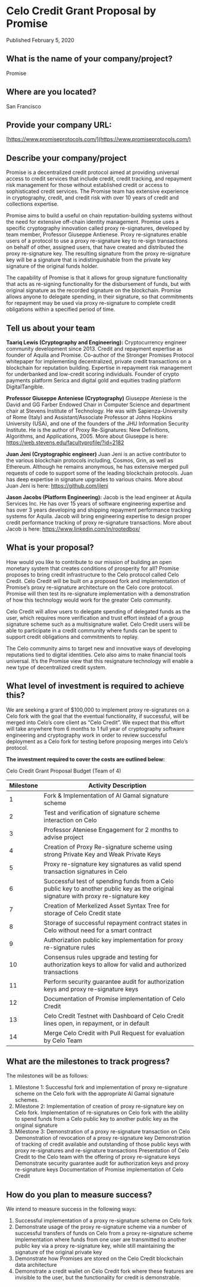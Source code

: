 # Celo Credit Grant Proposal by Promise
Published February 5, 2020

## What is the name of your company/project?
Promise

## Where are you located?
San Francisco

## Provide your company URL:
[https://www.promiseprotocols.com/](https://www.promiseprotocols.com/)


## Describe your company/project
Promise is a decentralized credit protocol aimed at providing universal access to credit services that include credit, credit tracking, and repayment risk management for those without established credit or access to sophisticated credit services. The Promise team has extensive experience in cryptography, credit, and credit risk with over 10 years of credit and collections expertise.

Promise aims to build a useful on chain reputation-building systems without the need for extensive off-chain identity management. Promise uses a specific cryptography innovation called proxy re-signatures, developed by team member, Professor Giuseppe Antienese. Proxy re-signatures enable users of a protocol to use a proxy re-signature key to re-sign transactions on behalf of other, assigned users, that have created and distributed the proxy re-signature key. The resulting signature from the proxy re-signature key will be a signature that is indistinguishable from the private key signature of the original funds holder.

The capability of Promise is that it allows for group signature functionality that acts as re-signing functionality for the disbursement of funds, but with original signature as the recorded signature on the blockchain. Promise allows anyone to delegate spending, in their signature, so that commitments for repayment may be used via proxy re-signature to complete credit obligations within a specified period of time.

## Tell us about your team
**Taariq Lewis (Cryptography and Engineering):**
Cryptocurrency engineer community development since 2013. Credit and repayment expertise as founder of Aquila and Promise. Co-author of the Stronger Promises Protocol whitepaper for implementing decentralized, private credit transactions on a blockchain for reputation building. Expertise in repayment risk management for underbanked and low-credit scoring individuals. Founder of crypto payments platform Serica and digital gold and equities trading platform DigitalTangible.

**Professor Giuseppe Anteniese (Cryptography)**
Giuseppe Ateniese is the David and GG Farber Endowed Chair in Computer Science and department chair at Stevens Institute of Technology. He was with Sapienza-University of Rome (Italy) and Assistant/Associate Professor at Johns Hopkins University (USA), and one of the founders of the JHU Information Security Institute. He is the author of Proxy Re-Signatures: New Definitions, Algorithms, and Applications, 2005. More about Giuseppe is here: https://web.stevens.edu/facultyprofile/?id=2182

**Juan Jeni (Cryptographic engineer)**
Juan Jeni is an active contributor to the various blockchain protocols including, Cosmos, Grin, as well as Ethereum. Although he remains anonymous, he has extensive merged pull requests of code to support some of the leading blockchain protocols. Juan has deep expertise in signature upgrades to various chains. More about Juan Jeni is here: https://github.com/jleni

**Jason Jacobs (Platform Engineering):**
Jacob is the lead engineer at Aquila Services Inc. He has over 15 years of software engineering expertise and has over 3 years developing and shipping repayment performance tracking systems for Aquila. Jacob will bring engineering expertise to design proper credit performance tracking of proxy re-signature transactions. More about Jacob is here: https://www.linkedin.com/in/rootedbox/


## What is your proposal?
How would you like to contribute to our mission of building an open monetary system that creates conditions of prosperity for all?
Promise proposes to bring credit infrastructure to the Celo protocol called Celo Credit. Celo Credit will be built on a proposed fork and implementation of Promise’s proxy re-signature architecture on the Celo core protocol. Promise will then test its re-signature implementation with a demonstration of how this technology would work for the greater Celo community.

Celo Credit will allow users to delegate spending of delegated funds as the user, which requires more verification and trust effort instead of a group signature scheme such as a multisignature wallet. Celo Credit users will be able to participate in a credit community where funds can be spent to support credit obligations and commitments to replay.

The Celo community aims to target new and innovative ways of  developing reputations tied to digital identities. Celo also aims to make financial tools universal. It’s the Promise view that this resignature technology will enable a new type of decentralized credit system.


## What level of investment is required to achieve this?
We are seeking  a grant of $100,000 to implement proxy re-signatures on a Celo fork with the goal that the eventual functionality, if successful, will be merged into Celo’s core client as “Celo Credit”. We expect that this effort will take anywhere from 6 months to 1 full year of cryptography software engineering and cryptography work  in order to review successful deployment as a Celo fork for testing before proposing merges into Celo’s protocol.

**The investment required to cover the costs are outlined below:**

Celo Credit Grant Proposal Budget (Team of 4)

Milestone | Activity Description
--------- | --------------------
1 | Fork & Implementation of Al Gamal signature scheme
2 | Test and verification of signature scheme interaction on Celo
3 | Professor Ateniese Engagement for 2 months to advise project
4 | Creation of Proxy Re-signature scheme using strong Private Key and Weak Private Keys
5 | Proxy re-signature key signatures as valid spend transaction signatures in Celo
6 | Successful test of spending funds from a Celo public key to another public key as the original signature with proxy re-signature key
7 | Creation of Merkelized Asset Syntax Tree for storage of Celo Credit state
8 | Storage of successful repayment contract states in Celo without need for a smart contract
9 | Authorization public key implementation for proxy re-signature rules
10 | Consensus rules upgrade and testing for authorization keys to allow for valid and authorized transactions
11 | Perform security guarantee audit for authorization keys and proxy re-signature keys
12 | Documentation of Promise implementation of Celo Credit
13 | Celo Credit Testnet with Dashboard of Celo Credit lines open, in repayment, or in default
14 | Merge Celo Credit with Pull Request for evaluation by Celo Team


## What are the milestones to track progress?
The milestones will be as follows:
1. Milestone 1: Successful fork and implementation of proxy re-signature scheme on the Celo fork with the appropriate Al Gamal signature schemes.
2. Milestone 2: Implementation of  creation of proxy re-signature key on Celo fork. Implementation of re-signatures on Celo fork with the ability to spend funds from a Celo public key to another public key as the original signature
3. Milestone 3:
Demonstration of a proxy re-signature transaction on Celo
Demonstration of revocation of a proxy re-signature key
Demonstration of tracking of credit available and outstanding  of those public keys with proxy re-signatures and re-signature transactions
Presentation of Celo Credit to the Celo team with the offering of proxy re-signature keys
Demonstrate security guarantee audit for authorization keys and proxy re-signature keys
Documentation of Promise implementation of Celo Credit

## How do you plan to measure success?
We intend to measure success in the following ways:
1. Successful implementation of a proxy re-signature scheme on Celo fork
2. Demonstrate usage of the proxy re-signature scheme via a number of successful transfers of funds on Celo from a proxy re-signature scheme implementation where funds from one user are transmitted to another public key via a proxy re-signature key, while still maintaining the signature of the original private key
3. Demonstrate how Promises are stored on the Celo Credit blockchain data architecture
4. Demonstrate a credit wallet on Celo Credit fork where these features are invisible to the user, but the functionality for credit is demonstrable.
